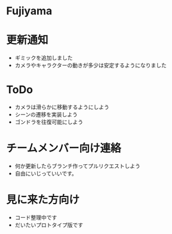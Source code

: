 # Fujiyama

# 更新通知
- ギミックを追加しました
- カメラやキャラクターの動きが多少は安定するようになりました

# ToDo
- カメラは滑らかに移動するようにしよう
- シーンの遷移を実装しよう
- ゴンドラを往復可能にしよう

# チームメンバー向け連絡
- 何か更新したらブランチ作ってプルリクエストしよう
- 自由にいじっていいです。

# 見に来た方向け
- コード整理中です
- だいたいプロトタイプ版です
